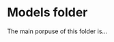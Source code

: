 <!--
Copyright 2022 Gravwell, Inc. All rights reserved.
Contact: <legal@gravwell.io>

This software may be modified and distributed under the terms of the
MIT license. See the LICENSE file for details.
-->

# Models folder

The main porpuse of this folder is...
